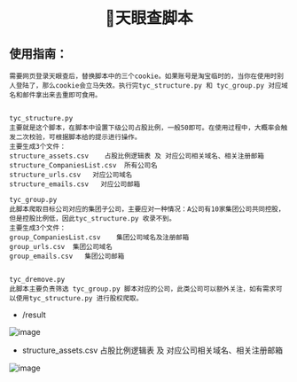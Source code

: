 <h1 align="center">🌟天眼查脚本</h1>


## 使用指南：

```
需要网页登录天眼查后，替换脚本中的三个cookie。如果账号是淘宝临时的，当你在使用时别人登陆了，那么cookie会立马失效。执行完tyc_structure.py 和 tyc_group.py 对应域名和邮件拿出来去重即可食用。


tyc_structure.py
主要就是这个脚本，在脚本中设置下级公司占股比例，一般50即可。在使用过程中，大概率会触发二次校验，可根据脚本给的提示进行操作。
主要生成3个文件：
structure_assets.csv    占股比例逻辑表 及 对应公司相关域名、相关注册邮箱
structure_CompaniesList.csv  所有公司名
structure_urls.csv   对应公司域名
structure_emails.csv   对应公司邮箱

tyc_group.py
此脚本爬取目标公司对应的集团子公司，主要应对一种情况：A公司有10家集团公司共同控股，但是控股比例低，因此tyc_structure.py 收录不到。
主要生成3个文件：
group_CompaniesList.csv    集团公司域名及注册邮箱
group_urls.csv  集团公司域名
group_emails.csv   集团公司邮箱


tyc_dremove.py
此脚本主要负责筛选 tyc_group.py 脚本对应的公司，此类公司可以额外关注，如有需求可以使用tyc_structure.py 进行股权爬取。

```

+ /result

![image](https://user-images.githubusercontent.com/48993128/171550824-bbe46156-2cbc-4fbd-b550-2febffe0a394.png)

+ structure_assets.csv    占股比例逻辑表 及 对应公司相关域名、相关注册邮箱

![image](https://user-images.githubusercontent.com/48993128/171551179-b0d6317b-c89e-4675-84fe-593e6d9ea57b.png)

